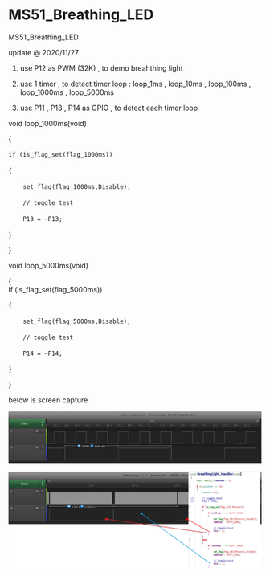 # MS51_Breathing_LED
 MS51_Breathing_LED

update @ 2020/11/27

1. use P12 as PWM (32K) , to demo breahthing light

2. use 1 timer , to detect timer loop : loop_1ms , loop_10ms , loop_100ms , loop_1000ms , loop_5000ms

3. use P11 , P13 , P14 as GPIO , to detect each timer loop


void loop_1000ms(void)

{	

	if (is_flag_set(flag_1000ms))
	
	{		
	
		set_flag(flag_1000ms,Disable);

		// toggle test
		
		P13 = ~P13;
		
	}
	
}



void loop_5000ms(void)

{	
	if (is_flag_set(flag_5000ms))
	
	{		
	
		set_flag(flag_5000ms,Disable);

		// toggle test
		
		P14 = ~P14;
			
	}
	
}



below is screen capture

![image](https://github.com/released/MS51_Breathing_LED/blob/main/1000ms_5000ms.jpg)

![image](https://github.com/released/MS51_Breathing_LED/blob/main/PWM_swap.jpg)


